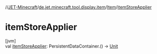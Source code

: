 //[JET-Minecraft](../../../index.md)/[de.jet.minecraft.tool.display.item](../index.md)/[Item](index.md)/[itemStoreApplier](item-store-applier.md)

# itemStoreApplier

[jvm]\
val [itemStoreApplier](item-store-applier.md): PersistentDataContainer.() -&gt; [Unit](https://kotlinlang.org/api/latest/jvm/stdlib/kotlin/-unit/index.html)
